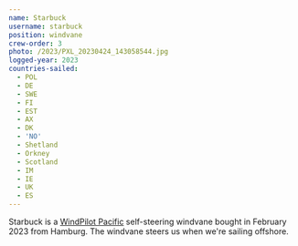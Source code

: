 ```yaml
---
name: Starbuck
username: starbuck
position: windvane
crew-order: 3
photo: /2023/PXL_20230424_143058544.jpg
logged-year: 2023
countries-sailed:
  - POL
  - DE
  - SWE
  - FI
  - EST
  - AX
  - DK
  - 'NO'
  - Shetland
  - Orkney
  - Scotland
  - IM
  - IE
  - UK
  - ES
---
```

Starbuck is a [WindPilot Pacific](https://windpilot.com/n/wind/en/prod/paci/) self-steering windvane bought in February 2023 from Hamburg. The windvane steers us when we're sailing offshore.
